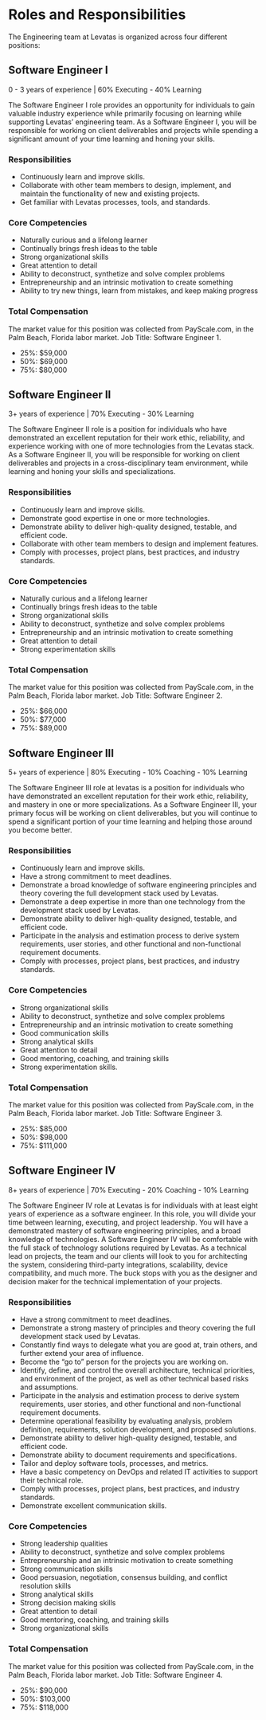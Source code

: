 # Roles and Responsibilities

The Engineering team at Levatas is organized across four different positions:

## Software Engineer I
0 - 3 years of experience | 60% Executing - 40% Learning 

The Software Engineer I role provides an opportunity for individuals to gain valuable industry experience while primarily focusing on learning while supporting Levatas’ engineering team. As a Software Engineer I, you will be responsible for working on client deliverables and projects while spending a significant amount of your time learning and honing your skills.

### Responsibilities
* Continuously learn and improve skills.
* Collaborate with other team members to design, implement, and maintain the functionality of new and existing projects.
* Get familiar with Levatas processes, tools, and standards.

### Core Competencies
* Naturally curious and a lifelong learner
* Continually brings fresh ideas to the table
* Strong organizational skills
* Great attention to detail
* Ability to deconstruct, synthetize and solve complex problems
* Entrepreneurship and an intrinsic motivation to create something
* Ability to try new things, learn from mistakes, and keep making progress

### Total Compensation
The market value for this position was collected from PayScale.com, in the Palm Beach, Florida labor market. Job Title: Software Engineer 1.

* 25%: $59,000
* 50%: $69,000	
* 75%: $80,000

## Software Engineer II
3+ years of experience | 70% Executing - 30% Learning 

The Software Engineer II role is a position for individuals who have demonstrated an excellent reputation for their work ethic, reliability, and experience working with one of more technologies from the Levatas stack. As a Software Engineer II, you will be responsible for working on client deliverables and projects in a cross-disciplinary team environment, while learning and honing your skills and specializations. 

### Responsibilities
* Continuously learn and improve skills.
* Demonstrate good expertise in one or more technologies.
* Demonstrate ability to deliver high-quality designed, testable, and efficient code.
* Collaborate with other team members to design and implement features.
* Comply with processes, project plans, best practices, and industry standards.

### Core Competencies
* Naturally curious and a lifelong learner
* Continually brings fresh ideas to the table
* Strong organizational skills
* Ability to deconstruct, synthetize and solve complex problems
* Entrepreneurship and an intrinsic motivation to create something
* Great attention to detail
* Strong experimentation skills

### Total Compensation
The market value for this position was collected from PayScale.com, in the Palm Beach, Florida labor market. Job Title: Software Engineer 2.

* 25%: $66,000	
* 50%: $77,000	
* 75%: $89,000

## Software Engineer III
5+ years of experience | 80% Executing - 10% Coaching - 10% Learning

The Software Engineer III role at levatas is a position for individuals who have demonstrated an excellent reputation for their work ethic, reliability, and mastery in one or more specializations. As a Software Engineer III, your primary focus will be working on client deliverables, but you will continue to spend a significant portion of your time learning and helping those around you become better.

### Responsibilities
* Continuously learn and improve skills.
* Have a strong commitment to meet deadlines.
* Demonstrate a broad knowledge of software engineering principles and theory covering the full development stack used by Levatas.
* Demonstrate a deep expertise in more than one technology from the development stack used by Levatas.
* Demonstrate ability to deliver high-quality designed, testable, and efficient code.
* Participate in the analysis and estimation process to derive system requirements, user stories, and other functional and non-functional requirement documents.
* Comply with processes, project plans, best practices, and industry standards.

### Core Competencies
* Strong organizational skills
* Ability to deconstruct, synthetize and solve complex problems
* Entrepreneurship and an intrinsic motivation to create something
* Good communication skills
* Strong analytical skills
* Great attention to detail
* Good mentoring, coaching, and training skills
* Strong experimentation skills.

### Total Compensation
The market value for this position was collected from PayScale.com, in the Palm Beach, Florida labor market. Job Title: Software Engineer 3.

* 25%: $85,000
* 50%: $98,000	
* 75%: $111,000

## Software Engineer IV
8+ years of experience | 70% Executing - 20% Coaching - 10% Learning

The Software Engineer IV role at Levatas is for individuals with at least eight years of experience as a software engineer. In this role, you will divide your time between learning, executing, and project leadership. You will have a demonstrated mastery of software engineering principles, and a broad knowledge of technologies. A Software Engineer IV will be comfortable with the full stack of technology solutions required by Levatas. As a technical lead on projects, the team and our clients will look to you for architecting the system, considering third-party integrations, scalability, device compatibility, and much more. The buck stops with you as the designer and decision maker for the technical implementation of your projects.

### Responsibilities
* Have a strong commitment to meet deadlines.
* Demonstrate a strong mastery of principles and theory covering the full development stack used by Levatas.
* Constantly find ways to delegate what you are good at, train others, and further extend your area of influence.
* Become the “go to” person for the projects you are working on.
* Identify, define, and control the overall architecture, technical priorities, and environment of the project, as well as other technical based risks and assumptions.
* Participate in the analysis and estimation process to derive system requirements, user stories, and other functional and non-functional requirement documents.
* Determine operational feasibility by evaluating analysis, problem definition, requirements, solution development, and proposed solutions.
* Demonstrate ability to deliver high-quality designed, testable, and efficient code.
* Demonstrate ability to document requirements and specifications.
* Tailor and deploy software tools, processes, and metrics.
* Have a basic competency on DevOps and related IT activities to support their technical role.
* Comply with processes, project plans, best practices, and industry standards.
* Demonstrate excellent communication skills.

### Core Competencies
* Strong leadership qualities
* Ability to deconstruct, synthetize and solve complex problems
* Entrepreneurship and an intrinsic motivation to create something
* Strong communication skills
* Good persuasion, negotiation, consensus building, and conflict resolution skills
* Strong analytical skills
* Strong decision making skills
* Great attention to detail
* Good mentoring, coaching, and training skills
* Strong organizational skills

### Total Compensation
The market value for this position was collected from PayScale.com, in the Palm Beach, Florida labor market. Job Title: Software Engineer 4.

* 25%: $90,000
* 50%: $103,000	
* 75%: $118,000
